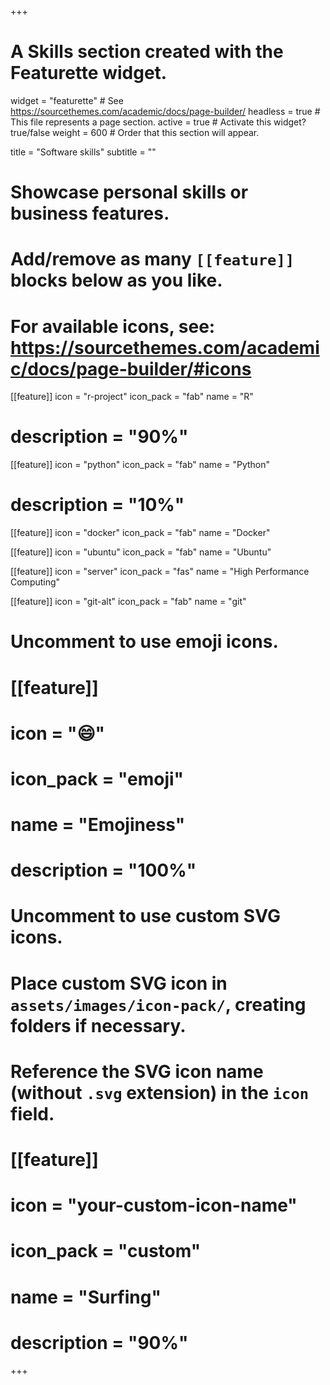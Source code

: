 +++
# A Skills section created with the Featurette widget.
widget = "featurette"  # See https://sourcethemes.com/academic/docs/page-builder/
headless = true  # This file represents a page section.
active = true  # Activate this widget? true/false
weight = 600  # Order that this section will appear.

title = "Software skills"
subtitle = ""

# Showcase personal skills or business features.
#
# Add/remove as many `[[feature]]` blocks below as you like.
#
# For available icons, see: https://sourcethemes.com/academic/docs/page-builder/#icons

[[feature]]
  icon = "r-project"
  icon_pack = "fab"
  name = "R"
#  description = "90%"

[[feature]]
  icon = "python"
  icon_pack = "fab"
  name = "Python"
#  description = "10%"

[[feature]]
 icon = "docker"
 icon_pack = "fab"
 name = "Docker"

[[feature]]
 icon = "ubuntu"
 icon_pack = "fab"
 name = "Ubuntu"

[[feature]]
  icon = "server"
  icon_pack = "fas"
  name = "High Performance Computing"

[[feature]]
  icon = "git-alt"
  icon_pack = "fab"
  name = "git"

# Uncomment to use emoji icons.
# [[feature]]
#  icon = ":smile:"
#  icon_pack = "emoji"
#  name = "Emojiness"
#  description = "100%"

# Uncomment to use custom SVG icons.
# Place custom SVG icon in `assets/images/icon-pack/`, creating folders if necessary.
# Reference the SVG icon name (without `.svg` extension) in the `icon` field.
# [[feature]]
#  icon = "your-custom-icon-name"
#  icon_pack = "custom"
#  name = "Surfing"
#  description = "90%"

+++
